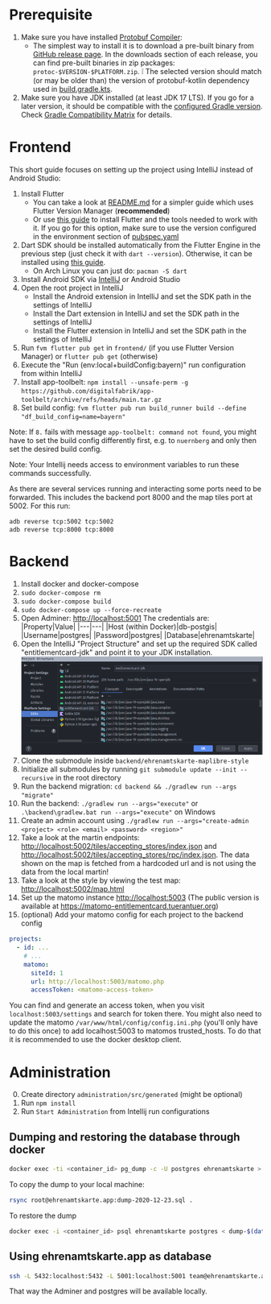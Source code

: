# Prerequisite

1. Make sure you have installed [Protobuf Compiler](https://github.com/protocolbuffers/protobuf):
   - The simplest way to install it is to download a pre-built binary from [GitHub release page](https://github.com/protocolbuffers/protobuf/releases). 
   In the downloads section of each release, you can find pre-built binaries in zip packages: `protoc-$VERSION-$PLATFORM.zip`.
   ❕ The selected version should match (or may be older than) the version of protobuf-kotlin dependency used in [build.gradle.kts](../backend/build.gradle.kts). 
2. Make sure you have JDK installed (at least JDK 17 LTS). 
If you go for a later version, it should be compatible with the [configured Gradle version](../frontend/android/gradle/wrapper/gradle-wrapper.properties).
Check [Gradle Compatibility Matrix](https://docs.gradle.org/current/userguide/compatibility.html#java) for details.

# Frontend

This short guide focuses on setting up the project using IntelliJ instead of Android Studio:
1. Install Flutter
   - You can take a look at [README.md](../frontend/README.md) for a simpler guide which uses Flutter Version Manager (**recommended**)
   - Or use [this guide](https://flutter.dev/docs/get-started/install) to install Flutter and the tools needed to work with it. If you go for this option, make sure to use the version configured in the environment section of [pubspec.yaml](../frontend/pubspec.yaml)
2. Dart SDK should be installed automatically from the Flutter Engine in the previous step (just check it with `dart --version`). Otherwise, it can be installed using [this guide](https://dart.dev/get-dart).
   - On Arch Linux you can just do: `pacman -S dart`
3. Install Android SDK via [IntelliJ](https://www.jetbrains.com/help/idea/create-your-first-android-application.html#754fd) or Android Studio
4. Open the root project in IntelliJ
   - Install the Android extension in IntelliJ and set the SDK path in the settings of IntelliJ
   - Install the Dart extension in IntelliJ and set the SDK path in the settings of IntelliJ
   - Install the Flutter extension in IntelliJ and set the SDK path in the settings of IntelliJ
5. Run `fvm flutter pub get` in `frontend/` (if you use Flutter Version Manager) or `flutter pub get` (otherwise)
6. Execute the "Run (env:local+buildConfig:bayern)" run configuration from within IntelliJ
7. Install app-toolbelt: `npm install --unsafe-perm -g https://github.com/digitalfabrik/app-toolbelt/archive/refs/heads/main.tar.gz`
8. Set build config: `fvm flutter pub run build_runner build --define "df_build_config=name=bayern"`

Note: If `8.` fails with message `app-toolbelt: command not found`, you might have to set the build config differently first,
e.g. to `nuernberg` and only then set the desired build config.

Note: Your Intellij needs access to environment variables to run these commands successfully.

As there are several services running and interacting some ports need to be forwarded.
This includes the backend port 8000 and the map tiles port at 5002.
For this run:
```
adb reverse tcp:5002 tcp:5002
adb reverse tcp:8000 tcp:8000
```

# Backend

1. Install docker and docker-compose
2. `sudo docker-compose rm`
3. `sudo docker-compose build`
4. `sudo docker-compose up --force-recreate`
5. Open Adminer: [http://localhost:5001](http://127.0.0.1:5001/?pgsql=db-postgis&username=postgres&db=ehrenamtskarte)
   The credentials are:
   |Property|Value|
   |---|---|
   |Host (within Docker)|db-postgis|
   |Username|postgres|
   |Password|postgres|
   |Database|ehrenamtskarte|
6. Open the IntelliJ "Project Structure" and set up the required SDK called "entitlementcard-jdk" and point it to your JDK installation.
   ![SDK/JDK setup](./img/intellij-sdk-setup.png)
7. Clone the submodule inside `backend/ehrenamtskarte-maplibre-style`
8. Initialize all submodules by running `git submodule update --init --recursive` in the root directory 
9. Run the backend migration: `cd backend && ./gradlew run --args "migrate"`
10. Run the backend: `./gradlew run --args="execute"` or `.\backend\gradlew.bat run --args="execute"` on Windows 
11. Create an admin account using `./gradlew run --args="create-admin <project> <role> <email> <password> <region>"`
12. Take a look at the martin endpoints: [http://localhost:5002/tiles/accepting_stores/index.json](http://localhost:5002/tiles/accepting_stores/index.json) and [http://localhost:5002/tiles/accepting_stores/rpc/index.json](http://localhost:5002/tiles/accepting_stores/rpc/index.json). The data shown on the map is fetched from a hardcoded url and is not using the data from the local martin!
13. Take a look at the style by viewing the test map: [http://localhost:5002/map.html](http://localhost:5002)
14. Set up the matomo instance [http://localhost:5003](http://localhost:5003) (The public version is available at https://matomo-entitlementcard.tuerantuer.org)
15. (optional) Add your matomo config for each project to the backend config
```yaml
projects:
  - id: ...
    # ...
    matomo:
      siteId: 1
      url: http://localhost:5003/matomo.php
      accessToken: <matomo-access-token>
```
You can find and generate an access token, when you visit `localhost:5003/settings` and search for token there.
You might also need to update the matomo `/var/www/html/config/config.ini.php` (you'll only have to do this once) to add localhost:5003 to matomos trusted_hosts.
To do that it is recommended to use the docker desktop client.

# Administration

0. Create directory `administration/src/generated` (might be optional)
1. Run `npm install`
2. Run `Start Administration` from Intellij run configurations

## Dumping and restoring the database through docker

```bash
docker exec -ti <container_id> pg_dump -c -U postgres ehrenamtskarte > dump-$(date +%F).sql
```

To copy the dump to your local machine:

```bash
rsync root@ehrenamtskarte.app:dump-2020-12-23.sql .
```

To restore the dump
```bash
docker exec -i <container_id> psql ehrenamtskarte postgres < dump-$(date +%F).sql
```


## Using ehrenamtskarte.app as database

```bash
ssh -L 5432:localhost:5432 -L 5001:localhost:5001 team@ehrenamtskarte.app
```

That way the Adminer and postgres will be available locally.

